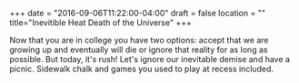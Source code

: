 +++
date = "2016-09-06T11:22:00-04:00"
draft = false
location = ""
title="Inevitible Heat Death of the Universe"
+++

Now that you are in college you have two options: accept that we are growing up and eventually will die or ignore that reality for as long as possible. But today, it's rush! Let's ignore our inevitable demise and have a picnic. Sidewalk chalk and games you used to play at recess included.
